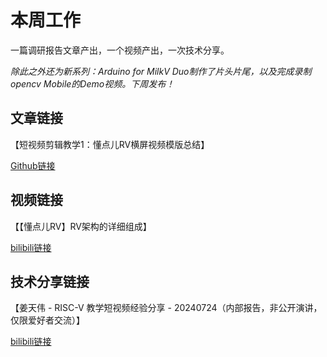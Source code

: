 # 本周工作

一篇调研报告文章产出，一个视频产出，一次技术分享。

*除此之外还为新系列：Arduino for MilkV Duo制作了片头片尾，以及完成录制opencv Mobile的Demo视频。下周发布！*

## 文章链接

【短视频剪辑教学1：懂点儿RV横屏视频模版总结】

[Github链接](https://github.com/Jingqing3948/plct/blob/main/RISC-V_short_video/doc/剪辑教学/短视频剪辑教学1：懂点儿RV横屏视频模版总结.md)

## 视频链接

【【懂点儿RV】RV架构的详细组成】

[bilibili链接](https://www.bilibili.com/video/BV19T42167g9/?spm_id_from=333.788&vd_source=05baa16b109824edfe68909895264c33)

## 技术分享链接

【姜天伟 - RISC-V 教学短视频经验分享 - 20240724（内部报告，非公开演讲，仅限爱好者交流）】

[bilibili链接](https://www.bilibili.com/video/BV1KZ421K72p/?spm_id_from=333.337.search-card.all.click)
